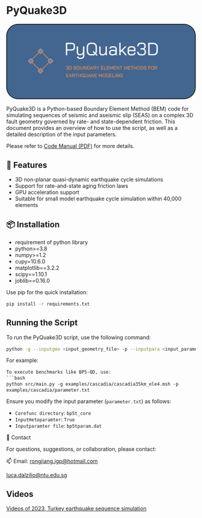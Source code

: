 # PyQuake3D

![Alt Text](Logo-PyQuake3D.png)

PyQuake3D is a Python-based Boundary Element Method (BEM) code for simulating sequences of seismic and aseismic slip (SEAS) on a complex 3D fault geometry governed by rate- and state-dependent friction. This document provides an overview of how to use the script, as well as a detailed description of the input parameters.

Please refer to [Code Manual (PDF)](doc.pdf) for more details.

## 🔧 Features

-  3D non-planar quasi-dynamic earthquake cycle simulations
-  Support for rate-and-state aging friction laws
-  GPU acceleration support 
-  Suitable for small model earthquake cycle simulation within 40,000 elements

## 📦 Installation
-  requirement of python library
-  python>=3.8
-  numpy>=1.2
-  cupy=10.6.0
-  matplotlib==3.2.2
-  scipy==1.10.1
-  joblib==0.16.0
  
  Use pip for the quick installation:
```bash
pip install -r requirements.txt
```
  

## Running the Script

To run the PyQuake3D script, use the following command:
```bash
python -g --inputgeo <input_geometry_file> -p --inputpara <input_parameter_file>
```
For example:
```
To execute benchmarks like BP5-QD, use:
```bash
python src/main.py -g examples/cascadia/cascadia35km_ele4.msh -p examples/cascadia/parameter.txt
```
Ensure you modify the input parameter (`parameter.txt`) as follows:
- `Corefunc directory`: `bp5t_core`
- `InputHetoparamter`: `True`
- `Inputparamter file`: `bp5tparam.dat`

📧 Contact

For questions, suggestions, or collaboration, please contact:

📫 Email: 
rongjiang.igp@hotmail.com

luca.dalzilio@ntu.edu.sg

## Videos
[Videos of 2023, Turkey earthquake sequence simulation](https://github.com/Rongjiang007/PyQuake3D/issues/1#issue-2984332698)

